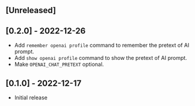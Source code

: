 ## [Unreleased]
## [0.2.0] - 2022-12-26

- Add `remember openai profile` command to remember the pretext of AI prompt.
- Add `show openai profile` command to show the pretext of AI prompt.
- Make `OPENAI_CHAT_PRETEXT` optional.

## [0.1.0] - 2022-12-17

- Initial release
